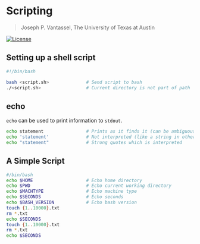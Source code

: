 # Scripting

> Joseph P. Vantassel, The University of Texas at Austin

[![License](https://img.shields.io/badge/license-CC--By--SA--4.0-brightgreen.svg)](https://github.com/jpvantassel/bash-course/blob/master/LICENSE.md)

## Setting up a shell script

```bash
#!/bin/bash

bash <script.sh>              # Send script to bash
./<script.sh>                 # Current directory is not part of path
```

## echo

`echo` can be used to print information to `stdout`.

```bash
echo statement                # Prints as it finds it (can be ambiguous)
echo 'statement'              # Not interpreted (like a string in other languages)
echo "statement"              # Strong quotes which is interpreted
```

## A Simple Script

```bash
#/bin/bash
echo $HOME                    # Echo home directory
echo $PWD                     # Echo current working directory
echo $MACHTYPE                # Echo machine type
echo $SECONDS                 # Echo seconds
echo $BASH_VERSION            # Echo bash version
touch {1..10000}.txt
rm *.txt
echo $SECONDS
touch {1..10000}.txt
rm *.txt
echo $SECONDS
```
